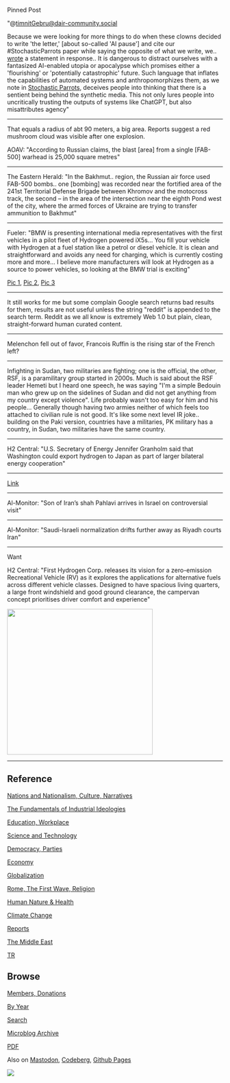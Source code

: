 Pinned Post

"@timnitGebru@dair-community.social

Because we were looking for more things to do when these clowns
decided to write 'the letter,' [about so-called 'AI pause'] and cite
our \#StochasticParrots paper while saying the opposite of what we
write, we.. [wrote](https://www.dair-institute.org/blog/letter-statement-March2023)
a statement in response.. It is dangerous to distract ourselves with a fantasized
AI-enabled utopia or apocalypse which promises either a 'flourishing' or
'potentially catastrophic' future. Such language that inflates the capabilities
of automated systems and anthropomorphizes them, as we note in [Stochastic Parrots](https://dl.acm.org/doi/abs/10.1145/3442188.3445922), 
deceives people into thinking that there is a sentient being behind the
synthetic media. This not only lures people into uncritically trusting
the outputs of systems like ChatGPT, but also misattributes agency"

---

That equals a radius of abt 90 meters, a big area. Reports suggest a
red mushroom cloud was visible after one explosion.

AOAV: "According to Russian claims, the blast [area] from a single
[FAB-500] warhead is 25,000 square metres"

---

The Eastern Herald: "In the Bakhmut.. region, the Russian air force
used FAB-500 bombs.. one [bombing] was recorded near the fortified
area of ​​the 241st Territorial Defense Brigade between Khromov and the
motocross track, the second – in the area of ​​​​the intersection near the
eighth Pond west of the city, where the armed forces of Ukraine are
trying to transfer ammunition to Bakhmut"

---

Fueler: "BMW is presenting international media representatives with
the first vehicles in a pilot fleet of Hydrogen powered iX5s... You
fill your vehicle with Hydrogen at a fuel station like a petrol or
diesel vehicle. It is clean and straightforward and avoids any need
for charging, which is currently costing more and more... I believe
more manufacturers will look at Hydrogen as a source to power
vehicles, so looking at the BMW trial is exciting"

[Pic 1](https://fueler.ca/wp-content/uploads/2023/04/P90494382-highRes-1200x800.jpg),
[Pic 2](https://fueler.ca/wp-content/uploads/2023/04/P90494342-highRes-1200x798.jpg),
[Pic 3](https://fueler.ca/wp-content/uploads/2023/04/P90494460-highRes-1200x798.jpg)

---

It still works for me but some complain Google search returns bad
results for them, results are not useful unless the string "reddit" is
appended to the search term. Reddit as we all know is extremely Web
1.0 but plain, clean, straight-forward human curated content.

---

Melenchon fell out of favor, Francois Ruffin is the rising star of the
French left?

---

Infighting in Sudan, two militaries are fighting; one is the official,
the other, RSF, is a paramilitary group started in 2000s. Much is said
about the RSF leader Hemeti but I heard one speech, he was saying "I'm
a simple Bedouin man who grew up on the sidelines of Sudan and did not
get anything from my country except violence". Life probably wasn't
too easy for him and his people... Generally though having two armies
neither of which feels too attached to civilian rule is not good. It's
like some next level IR joke..  building on the Paki version,
countries have a militaries, PK military has a country, in Sudan, two
militaries have the same country.

---

H2 Central: "U.S. Secretary of Energy Jennifer Granholm said that
Washington could export hydrogen to Japan as part of larger bilateral
energy cooperation"

---

[Link](https://drive.google.com/uc?export=view&id=1HSGJAFJ5bsISresSL5rLc-XGmW1iFvuC)

---

Al-Monitor: "Son of Iran’s shah Pahlavi arrives in Israel on controversial visit"

---

Al-Monitor: "Saudi-Israeli normalization drifts further away as Riyadh courts Iran"

---

Want

H2 Central: "First Hydrogen Corp.  releases its vision for a
zero-emission Recreational Vehicle (RV) as it explores the
applications for alternative fuels across different vehicle
classes. Designed to have spacious living quarters, a large front
windshield and good ground clearance, the campervan concept
prioritises driver comfort and experience"

<img width='340' src='https://hydrogen-central.com/wp-content/uploads/2023/04/first-hydrogen-campervan.png'/> 

---

## Reference

[Nations and Nationalism, Culture, Narratives](0119/2013/02/nations-and-nationalism.html)

[The Fundamentals of Industrial Ideologies](0119/2011/04/fundamentals-of-industrial-ideologies.html)

[Education, Workplace](0119/2017/09/education-workplace.html)

[Science and Technology](0119/2018/09/science-technology.html)

[Democracy, Parties](0119/2016/11/democracy.html)

[Economy](2021/01/economy.html)

[Globalization](0119/2018/09/globalization.html)

[Rome, The First Wave, Religion](0119/2017/12/rome.html)

[Human Nature & Health](2020/07/human-nature.html)

[Climate Change](2022/01/climate.html)

[Reports](2021/01/reports.html)

[The Middle East](0119/2019/07/middleeast.html)

[TR](../tr/index.html)

## Browse

[Members, Donations](2022/08/members.html)

[By Year](years.html)

[Search](search.html)

[Microblog Archive](mbl/index.html)

[PDF](https://drive.google.com/uc?export=view&id=1FSi-1MnqXVq_PVTEXzzflwN8-7h92N_R)

Also on 
[Mastodon](https://masto.ai/@muratk3n),
[Codeberg](https://muratk5n.codeberg.page/en/),
[Github Pages](https://muratk5n.github.io/thirdwave/en/)

<img src='https://drive.google.com/uc?export=view&id=1zsIeciFSvlr-sWB84Tc0mfZ_NYqn9VQx'/> 

